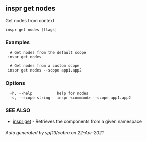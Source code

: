 ## inspr get nodes

Get nodes from context

```
inspr get nodes [flags]
```

### Examples

```
  # Get nodes from the default scope
 inspr get nodes 

  # Get nodes from a custom scope
 inspr get nodes --scope app1.app2

```

### Options

```
  -h, --help           help for nodes
  -s, --scope string   inspr <command> --scope app1.app2
```

### SEE ALSO

* [inspr get](inspr_get.md)	 - Retrieves the components from a given namespace

###### Auto generated by spf13/cobra on 22-Apr-2021
